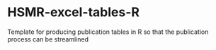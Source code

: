 # HSMR-excel-tables-R
Template for producing publication tables in R so that the publication process can be streamlined

